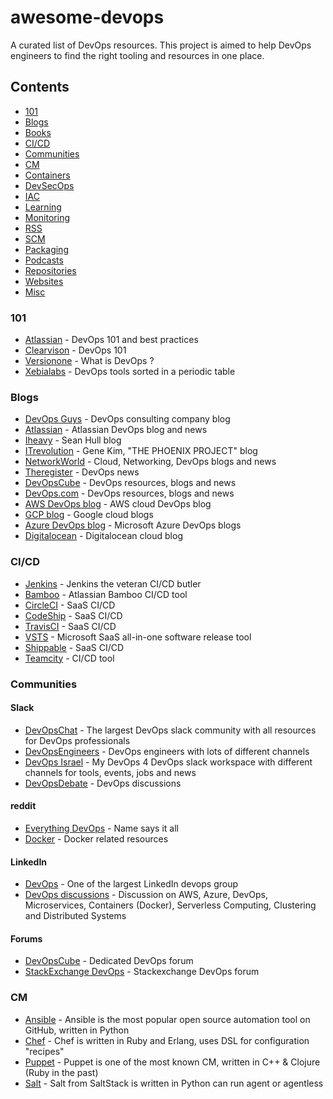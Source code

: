 # awesome-devops
A curated list of DevOps resources.
This project is aimed to help DevOps engineers to find the right tooling and resources in one place.

## Contents

- [101](#101)
- [Blogs](#Blogs)
- [Books](#Books)
- [CI/CD](#CI/CD)
- [Communities](#Communities)
- [CM](#CM)
- [Containers](#Containers)
- [DevSecOps](#DevSecOps)
- [IAC](#IAC)
- [Learning](#Learning)
- [Monitoring](#Monitoring)
- [RSS](#RSS)
- [SCM](#SCM)
- [Packaging](#Packaging)
- [Podcasts](#Podcasts)
- [Repositories](#Repositories)
- [Websites](#Websites)
- [Misc](#Misc)

### 101

* [Atlassian](https://www.atlassian.com/it-unplugged/devops/devops-101-best-practices-ebook) - DevOps 101 and best practices
* [Clearvison](https://www.clearvision-cm.com/blog/devops-101-devops/) - DevOps 101
* [Versionone](https://www.versionone.com/devops-101/what-is-devops/) - What is DevOps ?
* [Xebialabs](https://xebialabs.com/periodic-table-of-devops-tools/) - DevOps tools sorted in a periodic table

### Blogs

* [DevOps Guys](https://www.devopsguys.com/blog/) - DevOps consulting company blog
* [Atlassian](https://www.atlassian.com/blog/) - Atlassian DevOps blog and news
* [Iheavy](https://www.iheavy.com/blog/) - Sean Hull blog  
* [ITrevolution](https://itrevolution.com/devops-blog/) -  Gene Kim, "THE PHOENIX PROJECT" blog
* [NetworkWorld](https://www.networkworld.com/blogs/) - Cloud, Networking, DevOps blogs and news
* [Theregister](https://www.theregister.co.uk/devops/) - DevOps news
* [DevOpsCube](https://devopscube.com/) - DevOps resources, blogs and news 
* [DevOps.com](https://devops.com/) - DevOps resources, blogs and news  
* [AWS DevOps blog](https://aws.amazon.com/blogs/devops/) - AWS cloud DevOps blog 
* [GCP blog](https://cloudplatform.googleblog.com/) - Google cloud blogs
* [Azure DevOps blog](https://azure.microsoft.com/en-us/blog/tag/devops/) - Microsoft Azure DevOps blogs 
* [Digitalocean](https://blog.digitalocean.com) - Digitalocean cloud blog

### CI/CD

* [Jenkins](https://jenkins.io/) - Jenkins the veteran CI/CD butler
* [Bamboo](https://www.atlassian.com/software/bamboo) - Atlassian Bamboo CI/CD tool
* [CircleCI](https://circleci.com/) - SaaS CI/CD 
* [CodeShip](https://codeship.com/) - SaaS CI/CD 
* [TravisCI](https://travis-ci.org/) - SaaS CI/CD 
* [VSTS](https://www.visualstudio.com/team-services/) - Microsoft SaaS all-in-one software release tool
* [Shippable](https://www.shippable.com/) - SaaS CI/CD 
* [Teamcity](https://www.jetbrains.com/teamcity/) - CI/CD tool

### Communities

#### Slack

* [DevOpsChat](https://devopschat.co/#join) - The largest DevOps slack community with all resources for DevOps professionals
* [DevOpsEngineers](https://devopsengineers.com/) - DevOps engineers with lots of different channels
* [DevOps Israel](https://join.slack.com/t/devops-israel/shared_invite/enQtMzY5NDgzMjkyMjc3LTMxN2VlMGU0MDExOWZiMzgzM2U0NzBmNWVlMjc3Y2JlNTFkOWI3YTRhZTUyODIzMjg3ZjA0ZjU3ZmI1OGNmYWY) - My DevOps 4 DevOps slack workspace with different channels for tools, events, jobs and news
* [DevOpsDebate](https://communityinviter.com/apps/devopsdebate/devopsdebate/) - DevOps discussions

#### reddit

* [Everything DevOps](https://www.reddit.com/r/devops/) - Name says it all
* [Docker](https://www.reddit.com/r/docker) - Docker related resources

#### LinkedIn

* [DevOps](https://www.linkedin.com/groups/2825397) - One of the largest LinkedIn devops group
* [DevOps discussions](https://www.linkedin.com/groups/6585254) - Discussion on AWS, Azure, DevOps, Microservices, Containers (Docker), Serverless Computing, Clustering and Distributed Systems

#### Forums

* [DevOpsCube](https://discuss.devopscube.com/) - Dedicated DevOps forum
* [StackExchange DevOps](https://devops.stackexchange.com/) - Stackexchange DevOps forum

### CM

* [Ansible](https://www.ansible.com/) - Ansible is the most popular open source automation tool on GitHub, written in Python
* [Chef](https://www.chef.io/chef/) - Chef is written in Ruby and Erlang, uses DSL for configuration "recipes"
* [Puppet](https://puppet.com/) - Puppet is one of the most known CM, written in C++ & Clojure (Ruby in the past)
* [Salt](https://saltstack.com/) - Salt from SaltStack is written in Python can run agent or agentless